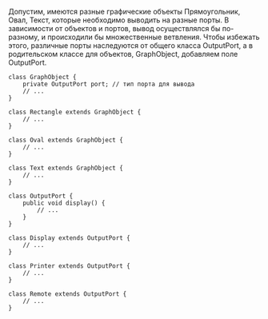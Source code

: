 Допустим, имеются разные графические объекты Прямоугольник, Овал, Текст, которые необходимо выводить на разные порты. В зависимости от объектов и портов, вывод осуществлялся бы по-разному, и происходили бы множественные ветвления.
Чтобы избежать этого, различные порты наследуются от общего класса OutputPort, а в родительском классе для объектов, GraphObject, добавляем поле OutputPort.

```
class GraphObject {
	private OutputPort port; // тип порта для вывода
	// ...
}

class Rectangle extends GraphObject {
	// ...
}

class Oval extends GraphObject {
	// ...
}

class Text extends GraphObject {
	// ...
}

class OutputPort {
    public void display() {
        // ...    
    }
}

class Display extends OutputPort {
	// ...
}

class Printer extends OutputPort {
	// ...
}

class Remote extends OutputPort {
	// ...
}
```